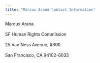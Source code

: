 ```yaml
---
title: "Marcus Arana Contact Information"
---
```


Marcus Arana  
<br>SF Human Rights Commission  
<br>25 Van Ness Avenue, #800  
<br>San Francisco, CA 94102-6033  
<br><br>